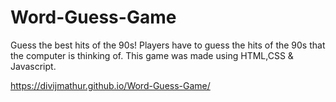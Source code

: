 # Word-Guess-Game
Guess the best hits of the 90s!
Players have to guess the hits of the 90s that the computer is thinking of. This game was made using HTML,CSS & Javascript.

https://divijmathur.github.io/Word-Guess-Game/